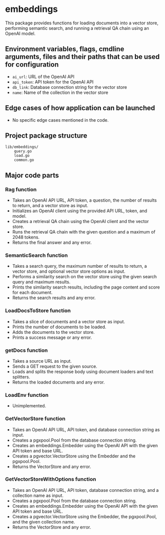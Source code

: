 # embeddings

This package provides functions for loading documents into a vector store, performing semantic search, and running a retrieval QA chain using an OpenAI model.

## Environment variables, flags, cmdline arguments, files and their paths that can be used for configuration

- `ai_url`: URL of the OpenAI API
- `api_token`: API token for the OpenAI API
- `db_link`: Database connection string for the vector store
- `name`: Name of the collection in the vector store

## Edge cases of how application can be launched

- No specific edge cases mentioned in the code.

## Project package structure

```
lib/embeddings/
    query.go
    load.go
    common.go
```

## Major code parts

### Rag function

- Takes an OpenAI API URL, API token, a question, the number of results to return, and a vector store as input.
- Initializes an OpenAI client using the provided API URL, token, and model.
- Creates a retrieval QA chain using the OpenAI client and the vector store.
- Runs the retrieval QA chain with the given question and a maximum of 2048 tokens.
- Returns the final answer and any error.

### SemanticSearch function

- Takes a search query, the maximum number of results to return, a vector store, and optional vector store options as input.
- Performs a similarity search on the vector store using the given search query and maximum results.
- Prints the similarity search results, including the page content and score for each document.
- Returns the search results and any error.

### LoadDocsToStore function

- Takes a slice of documents and a vector store as input.
- Prints the number of documents to be loaded.
- Adds the documents to the vector store.
- Prints a success message or any error.

### getDocs function

- Takes a source URL as input.
- Sends a GET request to the given source.
- Loads and splits the response body using document loaders and text splitters.
- Returns the loaded documents and any error.

### LoadEnv function

- Unimplemented.

### GetVectorStore function

- Takes an OpenAI API URL, API token, and database connection string as input.
- Creates a pgxpool.Pool from the database connection string.
- Creates an embeddings.Embedder using the OpenAI API with the given API token and base URL.
- Creates a pgvector.VectorStore using the Embedder and the pgxpool.Pool.
- Returns the VectorStore and any error.

### GetVectorStoreWithOptions function

- Takes an OpenAI API URL, API token, database connection string, and a collection name as input.
- Creates a pgxpool.Pool from the database connection string.
- Creates an embeddings.Embedder using the OpenAI API with the given API token and base URL.
- Creates a pgvector.VectorStore using the Embedder, the pgxpool.Pool, and the given collection name.
- Returns the VectorStore and any error.


